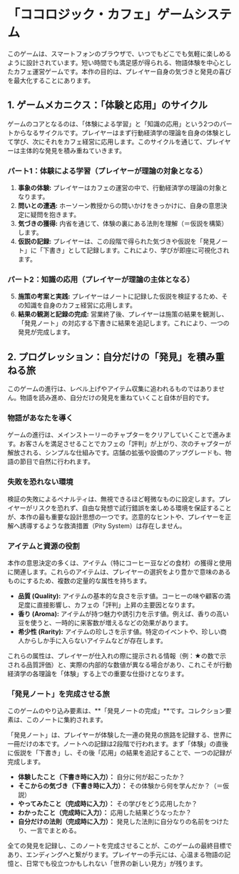 # 「ココロジック・カフェ」ゲームシステム

このゲームは、スマートフォンのブラウザで、いつでもどこでも気軽に楽しめるように設計されています。短い時間でも満足感が得られる、物語体験を中心としたカフェ運営ゲームです。本作の目的は、プレイヤー自身の気づきと発見の喜びを最大化することにあります。

## 1. ゲームメカニクス：「体験と応用」のサイクル

ゲームのコアとなるのは、「体験による学習」と「知識の応用」という2つのパートからなるサイクルです。プレイヤーはまず行動経済学の理論を自身の体験として学び、次にそれをカフェ経営に応用します。このサイクルを通じて、プレイヤーは主体的な発見を積み重ねていきます。

### パート1：体験による学習（プレイヤーが理論の対象となる）

1.  **事象の体験:** プレイヤーはカフェの運営の中で、行動経済学の理論の対象となります。
2.  **問いとの遭遇:** ホーソーン教授からの問いかけをきっかけに、自身の意思決定に疑問を抱きます。
3.  **気づきの獲得:** 内省を通じて、体験の裏にある法則を理解（＝仮説を構築）します。
4.  **仮説の記録:** プレイヤーは、この段階で得られた気づきや仮説を「発見ノート」に「下書き」として記録します。これにより、学びが即座に可視化されます。

### パート2：知識の応用（プレイヤーが理論の主体となる）

5.  **施策の考案と実践:** プレイヤーはノートに記録した仮説を検証するため、その知識を自身のカフェ経営に応用します。
6.  **結果の観測と記録の完成:** 営業終了後、プレイヤーは施策の結果を観測し、「発見ノート」の対応する下書きに結果を追記します。これにより、一つの発見が完成します。

## 2. プログレッション：自分だけの「発見」を積み重ねる旅

このゲームの進行は、レベル上げやアイテム収集に追われるものではありません。物語を読み進め、自分だけの発見を重ねていくこと自体が目的です。

### 物語があなたを導く

ゲームの進行は、メインストーリーのチャプターをクリアしていくことで進みます。お客さんを満足させることでカフェの「評判」が上がり、次のチャプターが解放される、シンプルな仕組みです。店舗の拡張や設備のアップグレードも、物語の節目で自然に行われます。

### 失敗を恐れない環境

検証の失敗によるペナルティは、無視できるほど軽微なものに設定します。プレイヤーがリスクを恐れず、自由な発想で試行錯誤を楽しめる環境を保証することが、本作の最も重要な設計思想の一つです。恣意的なヒントや、プレイヤーを正解へ誘導するような救済措置（Pity System）は存在しません。

### アイテムと資源の役割

本作の意思決定の多くは、アイテム（特にコーヒー豆などの食材）の獲得と使用に関連します。これらのアイテムは、プレイヤーの選択をより豊かで意味のあるものにするため、複数の定量的な属性を持ちます。

- **品質 (Quality):** アイテムの基本的な良さを示す値。コーヒーの味や顧客の満足度に直接影響し、カフェの「評判」上昇の主要因となります。
- **香り (Aroma):** アイテムが持つ魅力や誘引力を示す値。例えば、香りの高い豆を使うと、一時的に来客数が増えるなどの効果があります。
- **希少性 (Rarity):** アイテムの珍しさを示す値。特定のイベントや、珍しい商人からしか手に入らないアイテムなどが存在します。

これらの属性は、プレイヤーが仕入れの際に提示される情報（例：★の数で示される品質評価）と、実際の内部的な数値が異なる場合があり、これこそが行動経済学の各理論を「体験」する上での重要な仕掛けとなります。

### 「発見ノート」を完成させる旅

このゲームのやり込み要素は、**「発見ノートの完成」**です。コレクション要素は、このノートに集約されます。

「発見ノート」は、プレイヤーが体験した一連の発見の旅路を記録する、世界に一冊だけの本です。ノートへの記録は2段階で行われます。まず「体験」の直後に仮説を「下書き」し、その後「応用」の結果を追記することで、一つの記録が完成します。

- **体験したこと（下書き時に入力）：** 自分に何が起こったか？
- **そこからの気づき（下書き時に入力）：** その体験から何を学んだか？（＝仮説）
- **やってみたこと（完成時に入力）：** その学びをどう応用したか？
- **わかったこと（完成時に入力）：** 応用した結果どうなったか？
- **自分だけの法則（完成時に入力）：** 発見した法則に自分なりの名前をつけたり、一言でまとめる。

全ての発見を記録し、このノートを完成させることが、このゲームの最終目標であり、エンディングへと繋がります。プレイヤーの手元には、心温まる物語の記憶と、日常でも役立つかもしれない「世界の新しい見方」が残ります。
